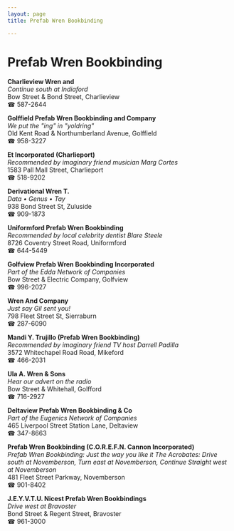 ```yaml
---
layout: page 
title: Prefab Wren Bookbinding

---
```



# Prefab Wren Bookbinding


 **Charlieview Wren and**  
_Continue south at Indiaford_  
Bow Street & Bond Street, Charlieview  
☎ 587-2644

**Golffield Prefab Wren Bookbinding and Company**  
_We put the "ing" in "yoldring"_  
Old Kent Road & Northumberland Avenue, Golffield  
☎ 958-3227

**Et Incorporated (Charlieport)**  
_Recommended by imaginary friend musician Marg Cortes_  
1583 Pall Mall Street, Charlieport  
☎ 518-9202

**Derivational Wren T.**  
_Data • Genus • Tay_  
938 Bond Street St, Zuluside  
☎ 909-1873

**Uniformford Prefab Wren Bookbinding**  
_Recommended by local celebrity dentist Blare Steele_  
8726 Coventry Street Road, Uniformford  
☎ 644-5449

**Golfview Prefab Wren Bookbinding Incorporated**  
_Part of the Edda Network of Companies_  
Bow Street & Electric Company, Golfview  
☎ 996-2027

**Wren And Company**  
_Just say Gil sent you!_  
798 Fleet Street St, Sierraburn  
☎ 287-6090

**Mandi Y. Trujillo (Prefab Wren Bookbinding)**  
_Recommended by imaginary friend TV host Darrell Padilla_  
3572 Whitechapel Road Road, Mikeford  
☎ 466-2031

**Ula A. Wren & Sons**  
_Hear our advert on the radio_  
Bow Street & Whitehall, Golfford  
☎ 716-2927

**Deltaview Prefab Wren Bookbinding & Co**  
_Part of the Eugenics Network of Companies_  
465 Liverpool Street Station Lane, Deltaview  
☎ 347-8663

**Prefab Wren Bookbinding (C.O.R.E.F.N. Cannon Incorporated)**  
_Prefab Wren Bookbinding: Just the way you like it 
The Acrobates: Drive south at Novemberson, Turn east at Novemberson, Continue Straight west at Novemberson_  
481 Fleet Street Parkway, Novemberson  
☎ 901-8402

**J.E.Y.V.T.U. Nicest Prefab Wren Bookbindings**  
_Drive west at Bravoster_  
Bond Street & Regent Street, Bravoster  
☎ 961-3000

